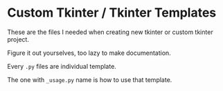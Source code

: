 # Custom Tkinter / Tkinter Templates

These are the files I needed when creating new tkinter or custom tkinter project.

Figure it out yourselves, too lazy to make documentation.

Every `.py` files are individual template.

The one with `_usage.py` name is how to use that template.